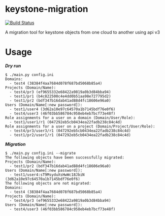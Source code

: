 # keystone-migration
[![Build Status](https://travis-ci.org/SVilgelm/keystone-migration.svg?branch=master)](https://travis-ci.org/SVilgelm/keystone-migration)

A migration tool for keystone objects from one cloud to another using api v3

# Usage
***Dry run***
```
$ ./main.py config.ini
Domains:
  - test4 (38384f4aa7684d078f687bd5068b85a4)
Projects (Domain/Name):
  - test4/pr3 (ef9655332e68422a9819a0b3d84bba94)
  - test1/pr1 (b4c822500c4e4dd0b51aa98e727795d2)
  - test1/pr2 (bdf347b16dab41ad88d4fc18606e96a0)
Users (Domain/Name[:new password]):
  - test1/user4 (3d62a10e97c64570a1b7145bdf76e0f6)
  - test4/user3 (46f03bb586784c958eb4eb7bcf73e48f)
Role assignments for a user on a domain (Domain/User/Role):
  - test1/user1/r1 (047292eb5cb0434ea22fadb238c84c4d)
Role assignments for a user on a project (Domain/Project/User/Role):
  - test4/pr3/user3/r1 (047292eb5cb0434ea22fadb238c84c4d)
  - test1/pr2/user1/r1 (047292eb5cb0434ea22fadb238c84c4d)
```

***Migration***
```
$ ./main.py config.ini --migrate
The following objects have been successfully migrated:
Projects (Domain/Name):
  - test1/pr2 (bdf347b16dab41ad88d4fc18606e96a0)
Users (Domain/Name[:new password]):
  - test1/user4:sT9MsyduXsHwWc18JbiN (3d62a10e97c64570a1b7145bdf76e0f6)
The following objects are not migrated:
Domains:
  - test4 (38384f4aa7684d078f687bd5068b85a4)
Projects (Domain/Name):
  - test4/pr3 (ef9655332e68422a9819a0b3d84bba94)
Users (Domain/Name[:new password]):
  - test4/user3 (46f03bb586784c958eb4eb7bcf73e48f)
```
